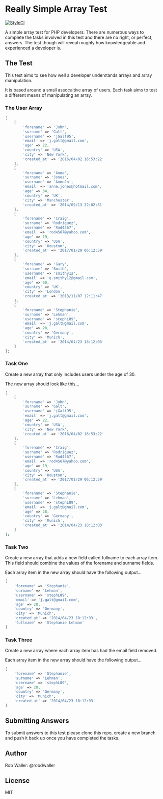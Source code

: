 # Really Simple Array Test
[![StyleCI](https://styleci.io/repos/90538837/shield?branch=master)](https://styleci.io/repos/90538837)

A simple array test for PHP developers. There are numerous ways to complete the tasks involved in this test and there are no right, or perfect, answers. The test though will reveal roughly how knowledgeable and experienced a developer is.

## The Test

This test aims to see how well a developer understands arrays and array manipulation.

It is based around a small assocaitive array of users. Each task aims to test a different means of manipulating an array.

### The User Array  

```php
[
    [
        'forename' => 'John',
        'surname' => 'Galt',
        'username' => 'jGalt95',
        'email' => 'j.galt@gmail.com',
        'age' => 22,
        'country' => 'USA',
        'city' => 'New York',
        'created_at' => '2016/04/02 16:53:22'
    ],
    [
        'forename' => 'Anne',
        'surname' => 'Jones',
        'username' => 'AnneJn',
        'email' => 'anne.jones@hotmail.com',
        'age' => 34,
        'country' => 'UK',
        'city' => 'Manchester',
        'created_at' => '2014/09/13 22:02:31'
    ],
    [
        'forename' => 'Craig',
        'surname' => 'Rodriguez',
        'username' => 'Rod4567',
        'email' => 'rod4567@yahoo.com',
        'age' => 19,
        'country' => 'USA',
        'city' => 'Houston',
        'created_at' => '2017/01/29 06:12:59'
    ],
    [
        'forename' => 'Gary',
        'surname' => 'Smith',
        'username' => 'smithy12',
        'email' => 'g.smithy12@gmail.com',
        'age' => 60,
        'country' => 'UK',
        'city' => 'London',
        'created_at' => '2013/11/07 12:11:47'
    ],
    [
        'forename' => 'Stephanie',
        'surname' => 'Lehman',
        'username' => 'stephL89',
        'email' => 'j.galt@gmail.com',
        'age' => 28,
        'country' => 'Germany',
        'city' => 'Munich',
        'created_at' => '2014/04/23 18:12:03'
    ]
];
```

### Task One

Create a new array that only includes users under the age of 30.

The new array should look like this...

```php
[
    [
        'forename' => 'John',
        'surname' => 'Galt',
        'username' => 'jGalt95',
        'email' => 'j.galt@gmail.com',
        'age' => 22,
        'country' => 'USA',
        'city' => 'New York',
        'created_at' => '2016/04/02 16:53:22'
    ],
    [
        'forename' => 'Craig',
        'surname' => 'Rodriguez',
        'username' => 'Rod4567',
        'email' => 'rod4567@yahoo.com',
        'age' => 19,
        'country' => 'USA',
        'city' => 'Houston',
        'created_at' => '2017/01/29 06:12:59'
    ],
    [
        'forename' => 'Stephanie',
        'surname' => 'Lehman',
        'username' => 'stephL89',
        'email' => 'j.galt@gmail.com',
        'age' => 28,
        'country' => 'Germany',
        'city' => 'Munich',
        'created_at' => '2014/04/23 18:12:03'
    ]
];
```

### Task Two

Create a new array that adds a new field called fullname to each array item. This field should combine the values of the forename and surname fields.

Each array item in the new array should have the following output...

```php
[
    'forename' => 'Stephanie',
    'surname' => 'Lehman',
    'username' => 'stephL89',
    'email' => 'j.galt@gmail.com',
    'age' => 28,
    'country' => 'Germany',
    'city' => 'Munich',
    'created_at' => '2014/04/23 18:12:03',
    'fullname' => 'Stephanie Lehman'
]
```

### Task Three

Create a new array where each array item has had the email field removed.

Each array item in the new array should have the following output...

```php
[
    'forename' => 'Stephanie',
    'surname' => 'Lehman',
    'username' => 'stephL89',
    'age' => 28,
    'country' => 'Germany',
    'city' => 'Munich',
    'created_at' => '2014/04/23 18:12:03'
]
```

## Submitting Answers

To submit answers to this test please clone this repo, create a new branch and push it back up once you have completed the tasks.

## Author

Rob Waller: @robdwaller

## License

MIT